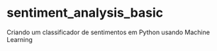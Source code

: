 # sentiment_analysis_basic
Criando um classificador de sentimentos em Python usando Machine Learning
